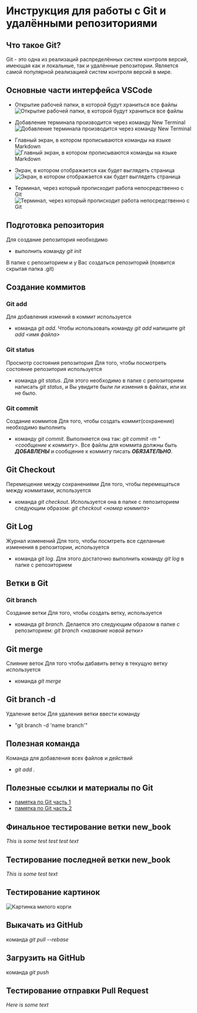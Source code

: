 # Инструкция для работы с Git и удалёнными репозиториями

## Что такое Git?
Git - это одна из реализаций распределённых систем контроля версий, имеющая как и локальные, так и удалённые репозитории. Является самой популярной реализацией систем контроля версий в мире.

## Основные части интерфейса VSCode
* Открытие рабочей папки, в которой будут храниться все файлы
![Открытие рабочей папки, в которой будут храниться все файлы](5.jpg)

* Добавление терминала производится через команду New Terminal
![Добавление терминала производится через команду New Terminal](4.jpg)

* Главный экран, в котором прописываются команды на языке Markdown
![Главный экран, в котором прописываются команды на языке Markdown](1.jpg)

* Экран, в котором отображается как будет выглядеть страница
![Экран, в котором отображается как будет выглядеть страница](2.jpg)

* Терминал, через который прописходит работа непосредственно с Git
![Терминал, через который прописходит работа непосредственно с Git](3.jpg)


## Подготовка репозитория
Для создание репозитория необходимо   
* выполнить команду *git init*  

В папке с репозиторием и у Вас создаться репозиторий (появится скрытая папка .git)

## Создание коммитов

### Git add
Для добавления измений в коммит используется 
* команда *git add*. Чтобы использовать команду *git add* напишите *git add <имя файла>*

### Git status 
Просмотр состояния репозитория
Для того, чтобы посмотреть состояние репозитория используется 
* команда *git status*. Для этого необходимо в папке с репозиторием написать *git status*, и Вы увидите были ли измения в файлах, или их не было.

### Git commit 
Создание коммитов
Для того, чтобы создать коммит(сохранение) необходимо выполнить 
* команду *git commit*. Выполняется она так: *git commit -m "<сообщение к коммиту>*. Все файлы для коммита должны быть ***ДОБАВЛЕНЫ*** и сообщение к коммиту писать ***ОБЯЗАТЕЛЬНО***.

## Git Checkout
Перемещение между сохранениями
Для того, чтобы перемещаться между коммитами, используется 
* команда *git checkout*. Используется она в папке с пепозиторием следующим образом: *git checkout <номер коммита>*

## Git Log
Журнал изменений
Для того, чтобы посмтреть все сделанные изменения в репозитории, используется  
* команда *git log*. Для этого достаточно выполнить команду *git log* в папке с репозиторием

## Ветки в Git

### Git branch
Создание ветки
Для того, чтобы создать ветку, используется 
* команда *git branch*. Делается это следующим образом в папке с репозиторием: *git branch <название новой ветки>*

## Git merge
Слияние веток
Для того чтобы дабавить ветку в текущую ветку используется 
* команда *git merge <name branch>*

## Git branch -d
Удаление веток
Для удаления ветки ввести команду 
* "git branch -d 'name branch'"

## Полезная команда
Команда для добавления всех файлов и действий 
* *git add .*

## Полезные ссылки и материалы по Git

* [памятка по Git часть 1](https://habr.com/ru/post/541258/)
* [памятка по Git часть 2](https://habr.com/ru/post/542616/)

## Финальное тестирование ветки new_book
*This is some test test test text*
## Тестирование последней ветки new_book
*This is some test text*

## Тестирование картинок

![Картинка милого корги](/korgi.jpg)
  
## Выкачать из GitHub
команда *git pull --rebase*
  
## Загрузить на GitHub
команда *git push*
  
## Тестирование отправки Pull Request
*Here is some text*
